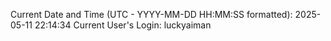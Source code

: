 Current Date and Time (UTC - YYYY-MM-DD HH:MM:SS formatted): 2025-05-11 22:14:34
Current User's Login: luckyaiman
